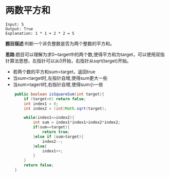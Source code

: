 # 两数平方和

```
Input: 5
Output: True
Explanation: 1 * 1 + 2 * 2 = 5
```

**题目描述**:判断一个非负整数是否为两个整数的平方和。

**思路**:题目可以理解为求0~target中的两个数,使得平方和为target，可以使用双指针算法思想，左指针可以从0开始，右指针从sqrt(target)开始。

* 若两个数的平方和sum=target，返回true
* 当sum<target时,左指针自增,使得sum更大一些
* 当sum>tagert时,右指针自增,使得sum小一些

```java
    public boolean isSquareSum(int target){
        if (target<0) return false;
        int index1 = 0;
        int index2 = (int)Math.sqrt(target);

        while(index1<=index2){
            int sum = index1*index1+index2*index2;
            if(sum==target){
                return true;
            }else if (sum>target){
                index2--;
            }else{
                index1++;
            }
        }
        return false;
    }
```